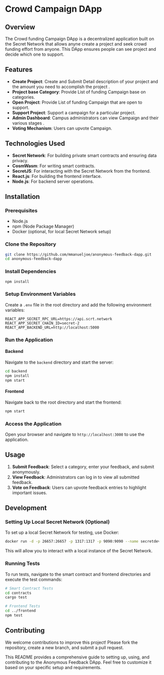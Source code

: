 # Crowd Campaign DApp

## Overview

The Crowd funding Campaign DApp is a decentralized application built on the Secret Network that allows anyne create a project and seek crowd funding effort from anyone. This DApp ensures people can see project and decide which one to support.

## Features

- **Create Project**: Create and Submit Detail description of your project and the amount you need to accomplish the project .
- **Project base Category**: Provide List of funding Campaign base on categories.
- **Open Project**: Provide List of funding Campaign that are open to support.
- **Support Project**: Support a campaign for a particular project.
- **Admin Dashboard**: Campus administrators can view Campaign and their various stages .
- **Voting Mechanism**: Users can upvote Campaign.

## Technologies Used

- **Secret Network**: For building private smart contracts and ensuring data privacy.
- **CosmWasm**: For writing smart contracts.
- **SecretJS**: For interacting with the Secret Network from the frontend.
- **React.js**: For building the frontend interface.
- **Node.js**: For backend server operations.

## Installation

### Prerequisites

- Node.js
- npm (Node Package Manager)
- Docker (optional, for local Secret Network setup)

### Clone the Repository

```bash
git clone https://github.com/mmanueljoe/anonymous-feedback-dapp.git
cd anonymous-feedback-dapp
```

### Install Dependencies

```bash
npm install
```

### Setup Environment Variables

Create a `.env` file in the root directory and add the following environment variables:

```
REACT_APP_SECRET_RPC_URL=https://api.scrt.network
REACT_APP_SECRET_CHAIN_ID=secret-2
REACT_APP_BACKEND_URL=http://localhost:5000
```

### Run the Application

#### Backend

Navigate to the `backend` directory and start the server:

```bash
cd backend
npm install
npm start
```

#### Frontend

Navigate back to the root directory and start the frontend:

```bash
npm start
```

### Access the Application

Open your browser and navigate to `http://localhost:3000` to use the application.

## Usage

1. **Submit Feedback**: Select a category, enter your feedback, and submit anonymously.
2. **View Feedback**: Administrators can log in to view all submitted feedback.
3. **Vote on Feedback**: Users can upvote feedback entries to highlight important issues.

## Development

### Setting Up Local Secret Network (Optional)

To set up a local Secret Network for testing, use Docker:

```bash
docker run -d -p 26657:26657 -p 1317:1317 -p 9090:9090 --name secretdev enigmampc/secret-network-sw-dev
```

This will allow you to interact with a local instance of the Secret Network.

### Running Tests

To run tests, navigate to the smart contract and frontend directories and execute the test commands:

```bash
# Smart Contract Tests
cd contracts
cargo test

# Frontend Tests
cd ../frontend
npm test
```

## Contributing

We welcome contributions to improve this project! Please fork the repository, create a new branch, and submit a pull request.

This README provides a comprehensive guide to setting up, using, and contributing to the Anonymous Feedback DApp. Feel free to customize it based on your specific setup and requirements.
